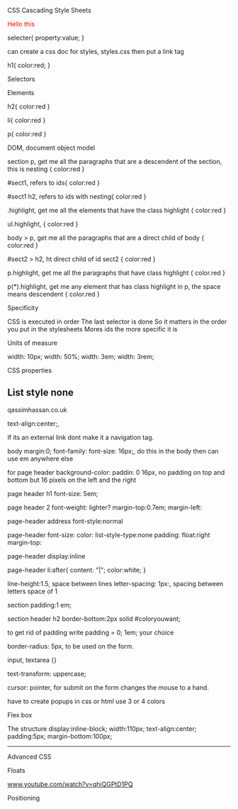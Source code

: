 CSS Cascading Style Sheets

<p style= "color:red;" > Hello this </p>

<style>, inside the head
	p, selector {
	color:yellow;
	background-color: #a1a1a1;, hexidecimal value of a color
	font-size: 12px;
	margin-top: 10px;
	padding:
	text-decoration: underline;
	text-transform: uppercase;
	}
</style>

selecter{
property:value;
} 

can create a css doc for styles, styles.css
then put a link tag 

<link rel "stylesheet" href="styles.css">

h1{
	color:red;
}

Selectors

Elements

h2{
	color:red
}

li{
	color:red
}

p{
	color:red
}

DOM, document object model

section p, get me all the paragraphs that are a descendent of the section, 
this is nesting {
	color:red
}

#sect1, refers to ids{
	color:red
}


#sect1 h2, refers to ids with nesting{
	color:red
}


.highlight, get me all the elements that have the class highlight {
	color:red
}

ul.highlight, {
	color:red
}

body > p, get me all the paragraphs that are a direct child of body {
	color:red
}

#sect2 > h2, ht direct child of id sect2 {
	color:red
}

p.highlight, get me all the paragraphs that have class highlight {
	color.red
}

p(*).highlight, get me any element that has class highlight in p, the space means descendent {
	color.red
}

Specificity

CSS is executed in order
The last selector is done
So it matters in the order you put in the stylesheets
Mores ids the more specific it is

Units of measure

width: 10px;
width: 50%;
width: 3em;
width: 3rem;

CSS properties

List style none
---------------------------------------------------------------------------------------------------------------------------------------------------------------------------

qassimhassan.co.uk

text-align:center;,

If its an external link dont make it a navigation tag.

body
margin:0;
font-family:
font-size: 16px;, do this in the body then can use em anywhere else

for page header
background-color:
paddin: 0 16px, no padding on top and bottom but 16 pixels on the left and the right

page header h1
font-size: 5em;

page header 2
font-weight: lighter?
margin-top:0.7em;
margin-left:

page-header address
font-style:normal

page-header 
font-size:
color:
list-style-type:none
padding:
float:right
margin-top:

page-header 
display:inline

page-header li:after{
content: "|";
color:white;
}

line-height:1.5, space between lines
letter-spacing: 1px:, spacing between letters space of 1

section
padding:1 em;

section header h2
border-bottom:2px solid #coloryouwant; 

to get rid of padding write padding = 0; 1em; your choice

border-radius: 5px, to be used on the form.

input, textarea {}

text-transform: uppercase;

cursor: pointer,
for submit on the form changes the mouse to a hand.

have to create popups in css or html
use 3 or 4 colors 

Flex box

The structure
display:inline-block;
width:110px;
text-align:center;
padding:5px;
margin-bottom:100px;


------------------------------------------------------------------------------------------------------------------------------------------------------------------------------
Advanced CSS

Floats

www.youtube.com/watch?v=qhiQGPtD1PQ

Positioning

